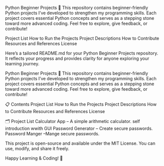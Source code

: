 Python Beginner Projects 🚀
This repository contains beginner-friendly Python projects I’ve developed to strengthen my programming skills. Each project covers essential Python concepts and serves as a stepping stone toward more advanced coding. Feel free to explore, give feedback, or contribute!


Project List
How to Run the Projects
Project Descriptions
How to Contribute
Resources and References
License



Here’s a tailored README.md for your Python Beginner Projects repository. It reflects your progress and provides clarity for anyone exploring your learning journey.

Python Beginner Projects 🚀
This repository contains beginner-friendly Python projects I’ve developed to strengthen my programming skills. Each project covers essential Python concepts and serves as a stepping stone toward more advanced coding. Feel free to explore, give feedback, or contribute!

📋 Contents
Project List
How to Run the Projects
Project Descriptions
How to Contribute
Resources and References
License


🗂️ Project List
Calculator App – A simple arithmetic calculator.
self introduction wwith GUI
Password Generator – Create secure passwords.
Password Manger –Mange secure passwords.

This project is open-source and available under the MIT License. You can use, modify, and share it freely.

Happy Learning & Coding! 🎉
